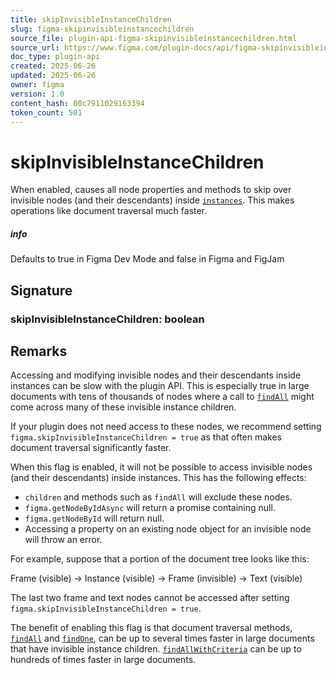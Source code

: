 ```yaml
---
title: skipInvisibleInstanceChildren
slug: figma-skipinvisibleinstancechildren
source_file: plugin-api-figma-skipinvisibleinstancechildren.html
source_url: https://www.figma.com/plugin-docs/api/figma-skipinvisibleinstancechildren/
doc_type: plugin-api
created: 2025-06-26
updated: 2025-06-26
owner: figma
version: 1.0
content_hash: 00c7911029163394
token_count: 501
---
```

# skipInvisibleInstanceChildren

When enabled, causes all node properties and methods to skip over invisible nodes (and their descendants) inside [`instances`](/plugin-docs/api/InstanceNode/).
This makes operations like document traversal much faster.

##### info

Defaults to true in Figma Dev Mode and false in Figma and FigJam

## Signature

### skipInvisibleInstanceChildren: boolean

## Remarks

Accessing and modifying invisible nodes and their descendants inside instances can be slow with the plugin API.
This is especially true in large documents with tens of thousands of nodes where a call to [`findAll`](/plugin-docs/api/properties/nodes-findall/) might come across many of these invisible instance children.

If your plugin does not need access to these nodes, we recommend setting `figma.skipInvisibleInstanceChildren = true` as that often makes document traversal significantly faster.

When this flag is enabled, it will not be possible to access invisible nodes (and their descendants) inside instances. This has the following effects:

- `children` and methods such as `findAll` will exclude these nodes.
- `figma.getNodeByIdAsync` will return a promise containing null.
- `figma.getNodeById` will return null.
- Accessing a property on an existing node object for an invisible node will throw an error.

For example, suppose that a portion of the document tree looks like this:

Frame (visible) → Instance (visible) → Frame (invisible) → Text (visible)

The last two frame and text nodes cannot be accessed after setting `figma.skipInvisibleInstanceChildren = true`.

The benefit of enabling this flag is that document traversal methods, [`findAll`](/plugin-docs/api/properties/nodes-findall/) and [`findOne`](/plugin-docs/api/properties/nodes-findone/), can be up to several times faster in large documents that have invisible instance children.
[`findAllWithCriteria`](/plugin-docs/api/properties/nodes-findallwithcriteria/) can be up to hundreds of times faster in large documents.